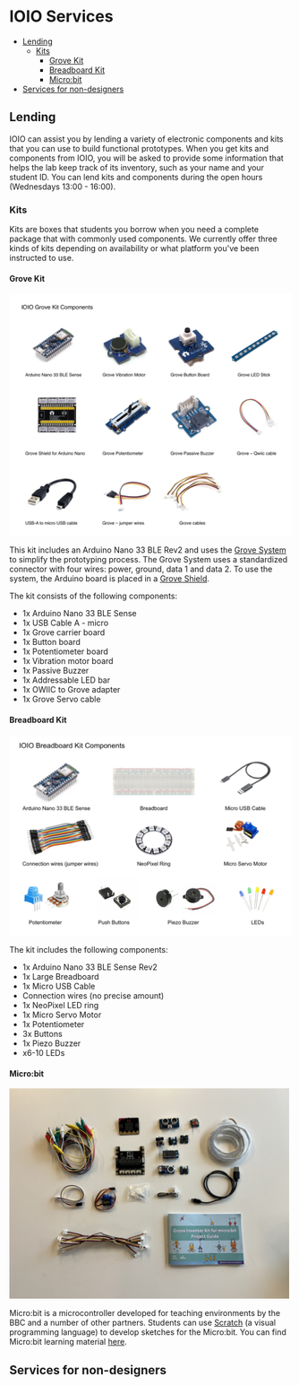 # IOIO Services

* [Lending](#lending)
  * [Kits](#kits)
    * [Grove Kit](#grove-kit)
    * [Breadboard Kit](#breadboard-kit)
    * [Micro:bit](#microbit)
* [Services for non-designers](#services-for-non-designers)

## Lending
IOIO can assist you by lending a variety of electronic components and kits that you can use to build functional prototypes. When you get kits and components from IOIO, you will be asked to provide some information that helps the lab keep track of its inventory, such as your name and your student ID. You can lend kits and components during the open hours (Wednesdays 13:00 - 16:00).

### Kits
Kits are boxes that students you borrow when you need a complete package that with commonly used components. We currently offer three kinds of kits depending on availability or what platform you've been instructed to use.

#### Grove Kit

<img width="800" alt="IOIO Breadboard Kit" src="./assets/IOIO-Grove-Kit.jpg" />

This kit includes an Arduino Nano 33 BLE Rev2 and uses the [Grove System](https://wiki.seeedstudio.com/Grove_System/) to simplify the prototyping process. The Grove System uses a standardized connector with four wires: power, ground, data 1 and data 2. To use the system, the Arduino board is placed in a [Grove Shield](https://wiki.seeedstudio.com/Grove_Shield_for_Arduino_Nano/).

The kit consists of the following components:
- 1x Arduino Nano 33 BLE Sense
- 1x USB Cable A - micro
- 1x Grove carrier board
- 1x Button board
- 1x Potentiometer board
- 1x Vibration motor board
- 1x Passive Buzzer
- 1x Addressable LED bar
- 1x OWIIC to Grove adapter
- 1x Grove Servo cable

#### Breadboard Kit
<img width="800" alt="IOIO Breadboard Kit" src="./assets/IOIO-Breadboard-kit.jpg" />

The kit includes the following components:
- 1x Arduino Nano 33 BLE Sense Rev2
- 1x Large Breadboard
- 1x Micro USB Cable
- Connection wires (no precise amount)
- 1x NeoPixel LED ring
- 1x Micro Servo Motor
- 1x Potentiometer
- 3x Buttons
- 1x Piezo Buzzer
- x6-10 LEDs

#### Micro:bit
<img width="500" alt="image" src="./assets/IOIO-microbit-kit.jpeg" />

Micro:bit is a microcontroller developed for teaching environments by the BBC and a number of other partners. Students can use [Scratch](https://scratch.mit.edu/) (a visual programming language) to develop sketches for the Micro:bit. You can find Micro:bit learning material [here](https://makecode.microbit.org/).

## Services for non-designers